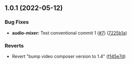 ## 1.0.1 (2022-05-12)


### Bug Fixes

* **audio-mixer:** Test conventional commit 1 ([#7](https://github.com/ricardotwilio/media-extensions-ci-playground/issues/7)) ([7225b1a](https://github.com/ricardotwilio/media-extensions-ci-playground/commit/7225b1a1fb854be6f6dbf48c60d6f573a2a8262b))


### Reverts

* Revert "bump video composer version to 1.4" ([f145e7d](https://github.com/ricardotwilio/media-extensions-ci-playground/commit/f145e7dbe16f7a7f238a93063415e03091e78765))



